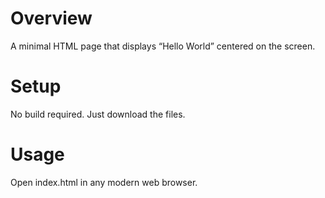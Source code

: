 # Overview
A minimal HTML page that displays “Hello World” centered on the screen.

# Setup
No build required. Just download the files.

# Usage
Open index.html in any modern web browser.